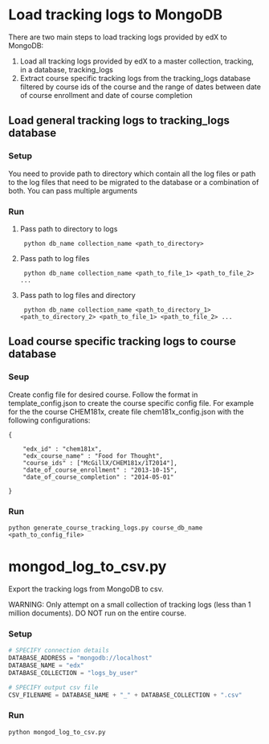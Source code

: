 Load tracking logs to MongoDB
====

There are two main steps to load tracking logs provided by edX to MongoDB:

1. Load all tracking logs provided by edX to a master collection, tracking, in a database, tracking_logs
2. Extract course specific tracking logs from the tracking_logs database filtered by course ids of the course
  and the range of dates between date of course enrollment and date of course completion

## Load general tracking logs to tracking_logs database
### Setup
You need to provide path to directory which contain all the log files or path to the log files that need to be migrated to the database or a combination of both. You can pass multiple arguments

### Run
1. Pass path to directory to logs

        python db_name collection_name <path_to_directory>

2. Pass path to log files

        python db_name collection_name <path_to_file_1> <path_to_file_2> ...

3. Pass path to log files and directory

        python db_name collection_name <path_to_directory_1> <path_to_directory_2> <path_to_file_1> <path_to_file_2> ...

## Load course specific tracking logs to course database

### Seup
Create config file for desired course. Follow the format in template_config.json to create the course specific config file. For example for the the course CHEM181x, create file chem181x_config.json with the following configurations:

    {
    
    	"edx_id" : "chem181x",
    	"edx_course_name" : "Food for Thought",
    	"course_ids" : ["McGillX/CHEM181x/1T2014"],
       	"date_of_course_enrollment" : "2013-10-15",
    	"date_of_course_completion" : "2014-05-01"
    	
    }

### Run
    python generate_course_tracking_logs.py course_db_name <path_to_config_file>
mongod_log_to_csv.py
====

Export the tracking logs from MongoDB to csv. 

WARNING: Only attempt on a small collection of tracking logs (less than 1 million documents). DO NOT run on the entire course. 

### Setup

```python
# SPECIFY connection details
DATABASE_ADDRESS = "mongodb://localhost"
DATABASE_NAME = "edx"
DATABASE_COLLECTION = "logs_by_user"

# SPECIFY output csv file
CSV_FILENAME = DATABASE_NAME + "_" + DATABASE_COLLECTION + ".csv"
```

### Run

```
python mongod_log_to_csv.py
```

